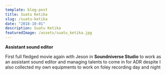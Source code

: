 ```yaml
---
template: blog-post
title: Suatu Ketika
slug: /suatu-ketika
date: "2018-10-01"
description: Suatu Ketika
featuredImage: /assets/suatu_ketika.jpg
---
```


**Assistant sound editor**

First full fledged movie again with Jeson in **Soundniverse Studio** to work as an assistant sound editor and managing talents to come in for ADR despite I also collected my own equipments to work on foley recording day and night